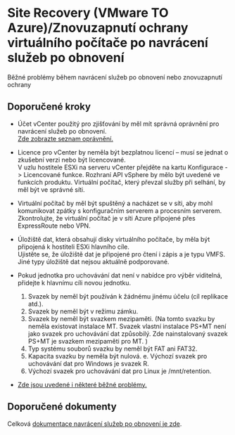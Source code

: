 <properties
    pageTitle="Site Recovery (VMware to Azure)/Reprotect VM after failover"
    description="Site Recovery (VMware -> Azure)/Znovuzapnutí ochrany virtuálního počítače po navrácení služeb po obnovení"
    service="microsoft.recoveryservices"
    resource="vaults"
    authors="aashu"
    displayOrder=""
    selfHelpType="generic"
    supportTopicIds="32536447"
    resourceTags=""
    productPesIds="15207"
    cloudEnvironments="public"
/>


# Site Recovery (VMware TO Azure)/Znovuzapnutí ochrany virtuálního počítače po navrácení služeb po obnovení

Běžné problémy během navrácení služeb po obnovení nebo znovuzapnutí ochrany
## **Doporučené kroky**

* Účet vCenter použitý pro zjišťování by měl mít správná oprávnění pro navrácení služeb po obnovení. <br>
[Zde zobrazte seznam oprávnění.](https://aka.ms/asrsupfailbackperm)

* Licence pro vCenter by neměla být bezplatnou licencí – musí se jednat o zkušební verzi nebo být licencované. <br>
V uzlu hostitele ESXi na serveru vCenter přejděte na kartu Konfigurace -> Licencované funkce. Rozhraní API vSphere by mělo být uvedené ve funkcích produktu. Virtuální počítač, který převzal služby při selhání, by měl být ve správné síti.

* Virtuální počítač by měl být spuštěný a nacházet se v síti, aby mohl komunikovat zpátky s konfiguračním serverem a procesním serverem. <br>
Zkontrolujte, že virtuální počítač je v síti Azure připojené přes ExpressRoute nebo VPN.

* Úložiště dat, která obsahují disky virtuálního počítače, by měla být připojená k hostiteli ESXi hlavního cíle. <br>
Ujistěte se, že úložiště dat je připojené pro čtení i zápis a je typu VMFS. Jiné typy úložiště dat nejsou aktuálně podporované.

* Pokud jednotka pro uchovávání dat není v nabídce pro výběr viditelná, přidejte k hlavnímu cíli novou jednotku.<br>
    1. Svazek by neměl být používán k žádnému jinému účelu (cíl replikace atd.).
    2. Svazek by neměl být v režimu zámku.
    3. Svazek by neměl být svazkem mezipaměti. (Na tomto svazku by neměla existovat instalace MT. Svazek vlastní instalace PS+MT není jako svazek pro uchovávání dat způsobilý. Zde nainstalovaný svazek PS+MT je svazkem mezipaměti pro MT. )
    4. Typ systému souborů svazku by neměl být FAT ani FAT32.
    5. Kapacita svazku by neměla být nulová. e. Výchozí svazek pro uchovávání dat pro Windows je svazek R.
    6. Výchozí svazek pro uchovávání dat pro Linux je /mnt/retention.

* [Zde jsou uvedené i některé běžné problémy.](https://aka.ms/asrsupfailbackcommonissues)

## **Doporučené dokumenty**
Celková [dokumentace navrácení služeb po obnovení je zde](https://aka.ms/asrsupv2afailback).


<!--HONumber=Jul16_HO4-->
